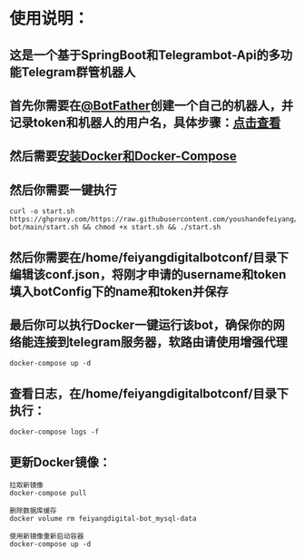 # 使用说明：
## 这是一个基于SpringBoot和Telegrambot-Api的多功能Telegram群管机器人
## 首先你需要在[@BotFather](https://t.me/botfather)创建一个自己的机器人，并记录token和机器人的用户名，具体步骤：[点击查看](https://blog.csdn.net/whatday/article/details/113747294)
## 然后需要[安装Docker和Docker-Compose](https://www.wxy97.com/archives/77)
## 然后你需要一键执行
```
curl -o start.sh https://ghproxy.com/https://raw.githubusercontent.com/youshandefeiyang/feiyangdigital-bot/main/start.sh && chmod +x start.sh && ./start.sh
```
## 然后你需要在/home/feiyangdigitalbotconf/目录下编辑该conf.json，将刚才申请的username和token填入botConfig下的name和token并保存
## 最后你可以执行Docker一键运行该bot，确保你的网络能连接到telegram服务器，软路由请使用增强代理
```
docker-compose up -d
```
## 查看日志，在/home/feiyangdigitalbotconf/目录下执行：
```
docker-compose logs -f 
```
## 更新Docker镜像：
```
拉取新镜像
docker-compose pull  

删除数据库缓存
docker volume rm feiyangdigital-bot_mysql-data 

使用新镜像重新启动容器
docker-compose up -d
```
